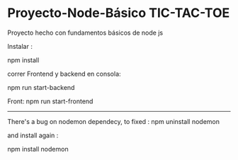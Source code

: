 # Proyecto-Node-Básico TIC-TAC-TOE
Proyecto hecho con fundamentos básicos de node js



Instalar :

npm install 

correr Frontend y backend en consola:

npm run start-backend

Front:
npm run start-frontend

-----
There's a bug on nodemon dependecy, to fixed :
npm uninstall nodemon 

and install again :

npm install nodemon

